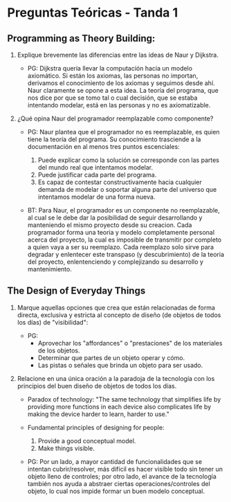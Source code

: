 # Preguntas Teóricas - Tanda 1

## Programming as Theory Building:

1. Explique brevemente las diferencias entre las ideas de Naur y Dijkstra.

	* PG: Dijkstra quería llevar la computación hacia un modelo axiomático. Si están los axiomas, las personas no importan, derivamos el conocimiento de los axiomas y seguimos desde ahí. Naur claramente se opone a esta idea. La teoría del programa, que nos dice por que se tomo tal o cual decisión, que se estaba intentando modelar, está en las personas y no es axiomatizable.

2. ¿Qué opina Naur del programador reemplazable como componente?
	* PG: Naur plantea que el programador no es reemplazable, es quien tiene la teoría del programa. Su conocimiento trasciende a la documentación en al menos tres puntos escenciales:
		1. Puede explicar como la solución se corresponde con las partes del mundo real que intentamos modelar.
		2. Puede justificar cada parte del programa.
		3. Es capaz de contestar constructivamente hacia cualquier demanda de modelar o soportar alguna parte del universo que intentamos modelar de una forma nueva.

	* BT: Para Naur, el programador es un componente no reemplazable, al cual se le debe dar la posibilidad de seguir desarrollando y manteniendo el mismo proyecto desde su creacion. Cada programador forma una teoria y modelo completamente personal acerca del proyecto, la cual es imposible de transmitir por completo a quien vaya a ser su reemplazo. Cada reemplazo solo sirve para degradar y enlentecer este transpaso (y descubrimiento) de la teoria del proyecto, enlentenciendo y complejizando su desarrollo y mantenimiento.


## The Design of Everyday Things

1. Marque aquellas opciones que crea que están relacionadas de forma directa, exclusiva y estricta al concepto de diseño (de objetos de todos los días) de "visibilidad":

	* PG: 
		* Aprovechar los "affordances" o "prestaciones" de los materiales de los objetos.
		* Determinar que partes de un objeto operar y cómo.
		* Las pistas o señales que brinda un objeto para ser usado.


2. Relacione en una única oración a la paradoja de la tecnología con los principios del buen diseño de objetos de todos los días.

	* Paradox of technology: "The same technology that simplifies life by providing more functions in each device also complicates life by making the device harder to learn, harder to use."
	
	* Fundamental principles of designing for people:
		1. Provide a good conceptual model.
		2. Make things visible.

	* PG: Por un lado, a mayor cantidad de funcionalidades que se intentan cubrir/resolver, más difícil es hacer visible todo sin tener un objeto lleno de controles; por otro lado, el avance de la tecnología también nos ayuda a abstraer ciertas operaciones/controles del objeto, lo cual nos impide formar un buen modelo conceptual.